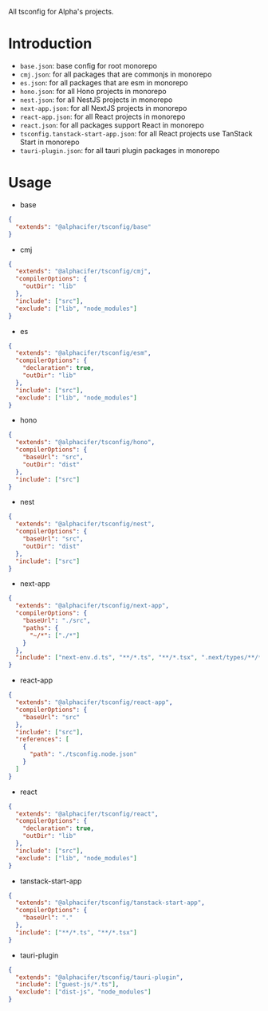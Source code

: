 All tsconfig for Alpha's projects.

# Introduction

- `base.json`: base config for root monorepo
- `cmj.json`: for all packages that are commonjs in monorepo
- `es.json`: for all packages that are esm in monorepo
- `hono.json`: for all Hono projects in monorepo
- `nest.json`: for all NestJS projects in monorepo
- `next-app.json`: for all NextJS projects in monorepo
- `react-app.json`: for all React projects in monorepo
- `react.json`: for all packages support React in monorepo
- `tsconfig.tanstack-start-app.json`: for all React projects use TanStack Start in monorepo
- `tauri-plugin.json`: for all tauri plugin packages in monorepo

# Usage

- base

```json
{
  "extends": "@alphacifer/tsconfig/base"
}
```

- cmj

```json
{
  "extends": "@alphacifer/tsconfig/cmj",
  "compilerOptions": {
    "outDir": "lib"
  },
  "include": ["src"],
  "exclude": ["lib", "node_modules"]
}
```

- es

```json
{
  "extends": "@alphacifer/tsconfig/esm",
  "compilerOptions": {
    "declaration": true,
    "outDir": "lib"
  },
  "include": ["src"],
  "exclude": ["lib", "node_modules"]
}
```

- hono

```json
{
  "extends": "@alphacifer/tsconfig/hono",
  "compilerOptions": {
    "baseUrl": "src",
    "outDir": "dist"
  },
  "include": ["src"]
}
```

- nest

```json
{
  "extends": "@alphacifer/tsconfig/nest",
  "compilerOptions": {
    "baseUrl": "src",
    "outDir": "dist"
  },
  "include": ["src"]
}
```

- next-app

```json
{
  "extends": "@alphacifer/tsconfig/next-app",
  "compilerOptions": {
    "baseUrl": "./src",
    "paths": {
      "~/*": ["./*"]
    }
  },
  "include": ["next-env.d.ts", "**/*.ts", "**/*.tsx", ".next/types/**/*.ts"]
}
```

- react-app

```json
{
  "extends": "@alphacifer/tsconfig/react-app",
  "compilerOptions": {
    "baseUrl": "src"
  },
  "include": ["src"],
  "references": [
    {
      "path": "./tsconfig.node.json"
    }
  ]
}
```

- react

```json
{
  "extends": "@alphacifer/tsconfig/react",
  "compilerOptions": {
    "declaration": true,
    "outDir": "lib"
  },
  "include": ["src"],
  "exclude": ["lib", "node_modules"]
}
```

- tanstack-start-app

```json
{
  "extends": "@alphacifer/tsconfig/tanstack-start-app",
  "compilerOptions": {
    "baseUrl": "."
  },
  "include": ["**/*.ts", "**/*.tsx"]
}
```

- tauri-plugin

```json
{
  "extends": "@alphacifer/tsconfig/tauri-plugin",
  "include": ["guest-js/*.ts"],
  "exclude": ["dist-js", "node_modules"]
}
```
